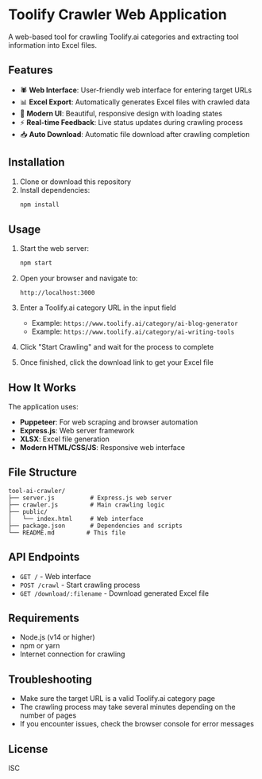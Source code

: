 # Toolify Crawler Web Application

A web-based tool for crawling Toolify.ai categories and extracting tool information into Excel files.

## Features

- 🕷️ **Web Interface**: User-friendly web interface for entering target URLs
- 📊 **Excel Export**: Automatically generates Excel files with crawled data
- 🎨 **Modern UI**: Beautiful, responsive design with loading states
- ⚡ **Real-time Feedback**: Live status updates during crawling process
- 📥 **Auto Download**: Automatic file download after crawling completion

## Installation

1. Clone or download this repository
2. Install dependencies:
   ```bash
   npm install
   ```

## Usage

1. Start the web server:

   ```bash
   npm start
   ```

2. Open your browser and navigate to:

   ```
   http://localhost:3000
   ```

3. Enter a Toolify.ai category URL in the input field

   - Example: `https://www.toolify.ai/category/ai-blog-generator`
   - Example: `https://www.toolify.ai/category/ai-writing-tools`

4. Click "Start Crawling" and wait for the process to complete

5. Once finished, click the download link to get your Excel file

## How It Works

The application uses:

- **Puppeteer**: For web scraping and browser automation
- **Express.js**: Web server framework
- **XLSX**: Excel file generation
- **Modern HTML/CSS/JS**: Responsive web interface

## File Structure

```
tool-ai-crawler/
├── server.js          # Express.js web server
├── crawler.js         # Main crawling logic
├── public/
│   └── index.html     # Web interface
├── package.json       # Dependencies and scripts
└── README.md         # This file
```

## API Endpoints

- `GET /` - Web interface
- `POST /crawl` - Start crawling process
- `GET /download/:filename` - Download generated Excel file

## Requirements

- Node.js (v14 or higher)
- npm or yarn
- Internet connection for crawling

## Troubleshooting

- Make sure the target URL is a valid Toolify.ai category page
- The crawling process may take several minutes depending on the number of pages
- If you encounter issues, check the browser console for error messages

## License

ISC
